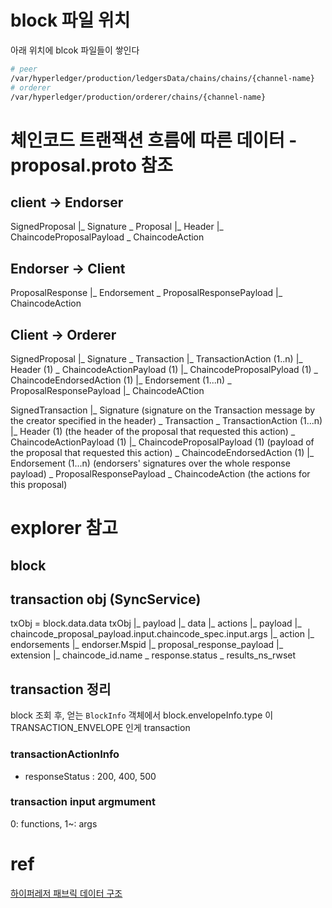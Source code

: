 
# block 파일 위치
아래 위치에 blcok 파일들이 쌓인다
```sh
# peer
/var/hyperledger/production/ledgersData/chains/chains/{channel-name}
# orderer
/var/hyperledger/production/orderer/chains/{channel-name}
```

# 체인코드 트랜잭션 흐름에 따른 데이터 - proposal.proto 참조
## client -> Endorser
SignedProposal
|\_ Signature
 \_ Proposal
    |\_ Header
    |\_ ChaincodeProposalPayload
     \_ ChaincodeAction

## Endorser -> Client
ProposalResponse
|\_ Endorsement
 \_ ProposalResponsePayload
    |\_ ChaincodeAction

## Client -> Orderer
SignedProposal
|\_ Signature
 \_ Transaction
    |\_ TransactionAction (1..n)
        |\_ Header (1)
         \_ ChaincodeActionPayload (1)
            |\_ ChaincodeProposalPyload (1)
             \_ ChaincodeEndorsedAction (1)
                |\_ Endorsement (1...n)
                 \_ ProposalResponsePayload
                    |\_ ChaincodeACtion


SignedTransaction
|\_ Signature                                    (signature on the Transaction message by the creator specified in the header)
 \_ Transaction
     \_ TransactionAction (1...n)
        |\_ Header (1)                           (the header of the proposal that requested this action)
         \_ ChaincodeActionPayload (1)
            |\_ ChaincodeProposalPayload (1)     (payload of the proposal that requested this action)
             \_ ChaincodeEndorsedAction (1)
                |\_ Endorsement (1...n)          (endorsers' signatures over the whole response payload)
                 \_ ProposalResponsePayload
                     \_ ChaincodeAction          (the actions for this proposal)


# explorer 참고
## block

## transaction obj (SyncService)
txObj = block.data.data
txObj
|\_ payload
    |\_ data
        |\_ actions
            |\_ payload
                |\_ chaincode_proposal_payload.input.chaincode_spec.input.args
                |\_ action
                    |\_ endorsements
                        |\_ endorser.Mspid
                    |\_ proposal_response_payload
                        |\_ extension
                            |\_ chaincode_id.name
                             \_ response.status
                             \_ results_ns_rwset


## transaction 정리
block 조회 후, 얻는 `BlockInfo` 객체에서 block.envelopeInfo.type 이 TRANSACTION_ENVELOPE 인게 transaction
### transactionActionInfo
- responseStatus : 200, 400, 500


### transaction input argmument
0: functions, 1~: args

# ref 
[하이퍼레저 패브릭 데이터 구조](https://www.slideshare.net/logpresso/ss-112815814)